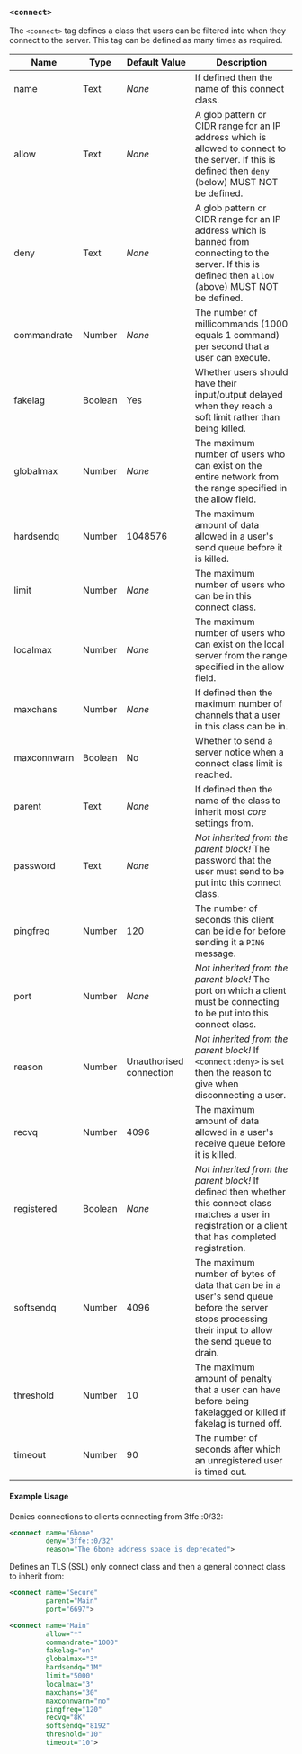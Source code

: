 <!-- This file contains a page fragment. Any changes will affect all pages that include it. -->

### `<connect>`

The `<connect>` tag defines a class that users can be filtered into when they connect to the server. This tag can be defined as many times as required.

Name        | Type    | Default Value           | Description
----------- | ------- | ----------------------- | -----------
name        | Text    | *None*                  | If defined then the name of this connect class.
allow       | Text    | *None*                  | A glob pattern or CIDR range for an IP address which is allowed to connect to the server. If this is defined then `deny` (below) MUST NOT be defined.
deny        | Text    | *None*                  | A glob pattern or CIDR range for an IP address which is banned from connecting to the server. If this is defined then `allow` (above) MUST NOT be defined.
commandrate | Number  | *None*                  | The number of millicommands (1000 equals 1 command) per second that a user can execute.
fakelag     | Boolean | Yes                     | Whether users should have their input/output delayed when they reach a soft limit rather than being killed.
globalmax   | Number  | *None*                  | The maximum number of users who can exist on the entire network from the range specified in the allow field.
hardsendq   | Number  | 1048576                 | The maximum amount of data allowed in a user's send queue before it is killed.
limit       | Number  | *None*                  | The maximum number of users who can be in this connect class.
localmax    | Number  | *None*                  | The maximum number of users who can exist on the local server from the range specified in the allow field.
maxchans    | Number  | *None*                  | If defined then the maximum number of channels that a user in this class can be in.
maxconnwarn | Boolean | No                      | Whether to send a server notice when a connect class limit is reached.
parent      | Text    | *None*                  | If defined then the name of the class to inherit most *core* settings from.
password    | Text    | *None*                  | *Not inherited from the parent block!*  The password that the user must send to be put into this connect class.
pingfreq    | Number  | 120                     | The number of seconds this client can be idle for before sending it a `PING` message.
port        | Number  | *None*                  | *Not inherited from the parent block!* The port on which a client must be connecting to be put into this connect class.
reason      | Number  | Unauthorised connection | *Not inherited from the parent block!* If `<connect:deny>` is set then the reason to give when disconnecting a user.
recvq       | Number  | 4096                    | The maximum amount of data allowed in a user's receive queue before it is killed.
registered  | Boolean | *None*                  | *Not inherited from the parent block!* If defined then whether this connect class matches a user in registration or a client that has completed registration.
softsendq   | Number  | 4096                    | The maximum number of bytes of data that can be in a user's send queue before the server stops processing their input to allow the send queue to drain.
threshold   | Number  | 10                      | The maximum amount of penalty that a user can have before being fakelagged or killed if fakelag is turned off.
timeout     | Number  | 90                      | The number of seconds after which an unregistered user is timed out.

#### Example Usage

Denies connections to clients connecting from 3ffe::0/32:

```xml
<connect name="6bone"
         deny="3ffe::0/32"
         reason="The 6bone address space is deprecated">
```

Defines an TLS (SSL) only connect class and then a general connect class to inherit from:

```xml
<connect name="Secure"
         parent="Main"
         port="6697">

<connect name="Main"
         allow="*"
         commandrate="1000"
         fakelag="on"
         globalmax="3"
         hardsendq="1M"
         limit="5000"
         localmax="3"
         maxchans="30"
         maxconnwarn="no"
         pingfreq="120"
         recvq="8K"
         softsendq="8192"
         threshold="10"
         timeout="10">
```
